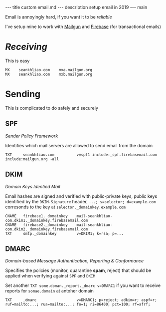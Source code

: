 --- title
custom email.md
--- description
setup email in 2019
--- main


Email is annoyingly hard,
if you want it to be _reliable_

I've setup mine to work with [Mailgun](https://www.mailgun.com/)
and [Firebase](https://firebase.google.com/) (for transactional emails)

# _Receiving_

This is easy

```
MX    seankhliao.com    mxa.mailgun.org
MX    seankhliao.com    mxb.mailgun.org
```

# Sending

This is complicated to do safely and securely

## SPF

_Sender Policy Framework_

Identifies which mail servers are allowed to send email from the domain

```
TXT     seankhliao.com          v=spf1 include:_spf.firebasemail.com include:mailgun.org ~all
```

## DKIM

_Domain Keys Identied Mail_

Email hashes are signed and verified with public-private keys,
public keys identified by the `DKIM-Signature` header,
`...; s=selector; d=example.com` corresonds to the key at `selector._domainkey.example.com`

```
CNAME   firebase1._domainkey    mail-seankhliao-com.dkim1._domainkey.firebasemail.com
CNAME   firebase2._domainkey    mail-seankhliao-com.dkim2._domainkey.firebasemail.com
TXT     smtp._domainkey         v=DKIM1; k=rsa; p=...
```

## DMARC

_Domain-based Message Authentication, Reporting & Conformance_

Specifies the policies (monitor, quarantine **spam**, reject) that should be applied when verifying against `SPF` and `DKIM`

Set another `TXT some.doman._report._dmarc v=DMARC1` if you want to receive reports for `somae.domain` at antoher domain

```
TXT     _dmarc                  v=DMARC1; p=reject; adkim=r; aspf=r; ruf=mailto:...; rua=mailto:...; fo=1; ri=86400; pct=100; rf=afrf;
```
